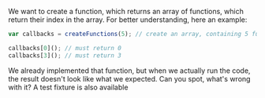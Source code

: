 We want to create a function, which returns an array of functions, which return their index in the array. For better understanding, here an example:
```javascript
var callbacks = createFunctions(5); // create an array, containing 5 functions

callbacks[0](); // must return 0
callbacks[3](); // must return 3
```
We already implemented that function, but when we actually run the code, the result doesn't look like what we expected. Can you spot, what's wrong with it? A test fixture is also available
